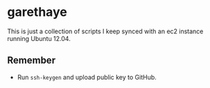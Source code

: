 # garethaye

This is just a collection of scripts I keep synced with an ec2 instance  
running Ubuntu 12.04.

## Remember

+ Run `ssh-keygen` and upload public key to GitHub.
